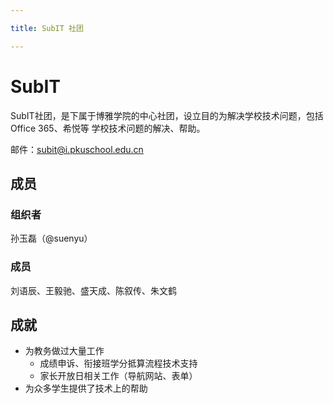 ```yaml
---

title: SubIT 社团

---
```

# SubIT

SubIT社团，是下属于博雅学院的中心社团，设立目的为解决学校技术问题，包括 Office 365、希悦等 学校技术问题的解决、帮助。

邮件：[subit@i.pkuschool.edu.cn](mailto:subit@i.pkuschool.edu.cn)

## 成员

### 组织者

孙玉磊（@suenyu）

### 成员

刘语辰、王毅驰、盛天成、陈叙传、朱文鹤

## 成就

- 为教务做过大量工作
  - 成绩申诉、衔接班学分抵算流程技术支持
  - 家长开放日相关工作（导航网站、表单）
- 为众多学生提供了技术上的帮助
